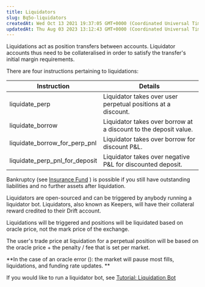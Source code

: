 ```yaml
---
title: Liquidators
slug: Bq5o-liquidators
createdAt: Wed Oct 13 2021 19:37:05 GMT+0000 (Coordinated Universal Time)
updatedAt: Thu Aug 03 2023 13:12:43 GMT+0000 (Coordinated Universal Time)
---
```


Liquidations act as position transfers between accounts. Liquidator accounts thus need to be collateralised in order to satisfy the transfer's initial margin requirements.

There are four instructions pertaining to liquidations:

| Instruction                    | Details                                                          |
| ------------------------------ | ---------------------------------------------------------------- |
| liquidate_perp                 | Liquidator takes over user perpetual positions at a discount.    |
| liquidate_borrow               | Liquidator takes over borrow at a discount to the deposit value. |
| liquidate_borrow_for_perp_pnl  | Liquidator takes over borrow for discount P\&L.                  |
| liquidate_perp_pnl_for_deposit | Liquidator takes over negative P\&L for discounted deposit.      |

Bankruptcy (see [Insurance Fund](<../Insurance Fund/0 Insurance Fund.md>) ) is possible if you still have outstanding liabilities and no further assets after liquidation.&#x20;

Liquidators are open-sourced and can be triggered by anybody running a liquidator bot. Liquidators, also known as Keepers, will have their collateral reward credited to their Drift account.

Liquidations will be triggered and positions will be liquidated based on oracle price, not the mark price of the exchange. &#x20;

The user's trade price at liquidation for a perpetual position will be based on the oracle price + the penalty / fee that is set per market.

**In the case of an oracle error (): the market will pause most fills, liquidations, and funding rate updates. **

If you would like to run a liquidator bot, see [Tutorial: Liquidation Bot](<../Guides/Tutorial_ Liquidation Bot.md>)

